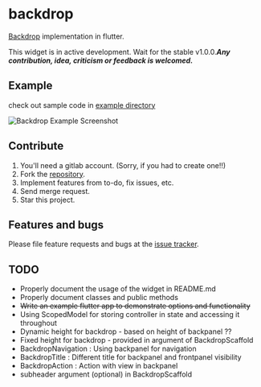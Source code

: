 # backdrop

[Backdrop](https://material.io/design/components/backdrop.html) implementation in flutter. 

This widget is in active development. Wait for the stable v1.0.0.___Any contribution, idea, criticism or feedback is welcomed.___

## Example
check out sample code in [example directory](https://gitlab.com/daadu/backdrop/tree/master/example)

![Backdrop Example Screenshot](https://gitlab.com/daadu/backdrop/raw/master/.github/backdrop.gif)

## Contribute
1. You'll need a gitlab account. (Sorry, if you had to create one!!)
2. Fork the [repository](https://gitlab.com/daadu/backdrop).
3. Implement features from to-do, fix issues, etc.
4. Send merge request.
5. Star this project.

## Features and bugs
Please file feature requests and bugs at the [issue tracker](https://gitlab.com/daadu/backdrop/issues).

## TODO
- Properly document the usage of the widget in README.md
- Properly document classes and public methods
- ~~Write an example flutter app to demonstrate options and functionality~~
- Using ScopedModel for storing controller in state and accessing it throughout
- Dynamic height for backdrop - based on height of backpanel ??
- Fixed height for backdrop - provided in argument of BackdropScaffold
- BackdropNavigation : Using backpanel for navigation
- BackdropTitle : Different title for backpanel and frontpanel visibility
- BackdropAction : Action with view in backpanel
- subheader argument (optional) in BackdropScaffold